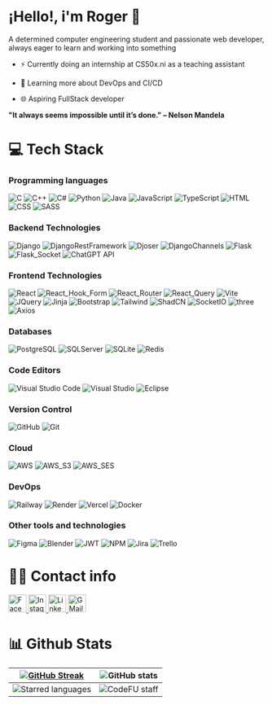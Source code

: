 # ¡Hello!, i'm Roger 👋

A determined computer engineering student and passionate web developer, always eager to learn and working into something

- ⚡ Currently doing an internship at CS50x.ni as a teaching assistant

- 🌱 Learning more about DevOps and CI/CD

- 🌐 Aspiring FullStack developer

**"It always seems impossible until it’s done." – Nelson Mandela**

# 💻 Tech Stack


### Programming languages

![C](https://img.shields.io/badge/C-00599C?style=for-the-badge&logo=c&logoColor=white)
![C++](https://img.shields.io/badge/C%2B%2B-00599C?style=for-the-badge&logo=c%2B%2B&logoColor=white)
![C#](https://img.shields.io/badge/C%23-68217a?style=for-the-badge&logo=csharp&logoColor=white)
![Python](https://img.shields.io/badge/Python-FFD43B?style=for-the-badge&logo=python&logoColor=blue)
![Java](https://img.shields.io/badge/Java-FF0000?style=for-the-badge&logo=openjdk&logoColor=white)
![JavaScript](https://img.shields.io/badge/JavaScript-323330?style=for-the-badge&logo=javascript&logoColor=F7DF1E)
![TypeScript](https://img.shields.io/badge/TypeScript-FFFFFF?style=for-the-badge&logo=typescript&logoColor=3178C6)
![HTML](https://img.shields.io/badge/HTML5-E34F26?style=for-the-badge&logo=html5&logoColor=white)
![CSS](https://img.shields.io/badge/CSS3-1572B6?style=for-the-badge&logo=css3&logoColor=white)
![SASS](https://img.shields.io/badge/SASS-hotpink.svg?style=for-the-badge&logo=SASS&logoColor=white)

### Backend Technologies

![Django](https://img.shields.io/badge/Django-092E20?style=for-the-badge&logo=django&logoColor=green)
![DjangoRestFramework](https://img.shields.io/badge/Django_Rest_Framework-092E20?style=for-the-badge&logo=django&logoColor=green)
![Djoser](https://img.shields.io/badge/Djoser-092E20?style=for-the-badge&logo=django&logoColor=green)
![DjangoChannels](https://img.shields.io/badge/Django_Channels-092E20?style=for-the-badge&logo=django&logoColor=green)
![Flask](https://img.shields.io/badge/Flask-000000?style=for-the-badge&logo=flask&logoColor=white)
![Flask_Socket](https://img.shields.io/badge/Flask_SocketIO-000000?style=for-the-badge&logo=flask&logoColor=white)
![ChatGPT API](https://img.shields.io/badge/ChatGPT_API-74aa9c?style=for-the-badge&logo=openai&logoColor=white)

### Frontend Technologies

![React](https://img.shields.io/badge/React-20232A?style=for-the-badge&logo=react&logoColor=61DAFB)
![React_Hook_Form](https://img.shields.io/badge/React_Hook_Form-EC5990?style=for-the-badge&logo=reacthookform&logoColor=white)
![React_Router](https://img.shields.io/badge/React_Router-CA4245?style=for-the-badge&logo=reactrouter&logoColor=white)
![React_Query](https://img.shields.io/badge/React_Query-FF4154?style=for-the-badge&logo=reactquery&logoColor=white)
![Vite](https://img.shields.io/badge/vite-%23646CFF.svg?style=for-the-badge&logo=vite&logoColor=white)
![JQuery](https://img.shields.io/badge/jQuery-0769AD?style=for-the-badge&logo=jquery&logoColor=white)
![Jinja](https://img.shields.io/badge/jinja-white.svg?style=for-the-badge&logo=jinja&logoColor=black)
![Bootstrap](https://img.shields.io/badge/Bootstrap-563D7C?style=for-the-badge&logo=bootstrap&logoColor=white)
![Tailwind](https://img.shields.io/badge/Tailwind-06B6D4?style=for-the-badge&logo=tailwindcss&logoColor=white)
![ShadCN](https://img.shields.io/badge/ShadCN-000000?style=for-the-badge&logo=shadcnui&logoColor=white)
![SocketIO](https://img.shields.io/badge/Socket.io-010101?&style=for-the-badge&logo=Socket.io&logoColor=white)
![three](https://img.shields.io/badge/Three.js-%23000000.svg?style=for-the-badge&logo=three.js&logoColor=white)
![Axios](https://img.shields.io/badge/Axios-5A29E4.svg?style=for-the-badge&logo=axios&logoColor=white)


### Databases

![PostgreSQL](https://img.shields.io/badge/PostgreSQL-316192?style=for-the-badge&logo=postgresql&logoColor=white)
![SQLServer](https://img.shields.io/badge/Microsoft%20SQL%20Server-CC2927?style=for-the-badge&logo=microsoft%20sql%20server&logoColor=white)
![SQLite](https://img.shields.io/badge/Sqlite-003B57?style=for-the-badge&logo=sqlite&logoColor=white)
![Redis](https://img.shields.io/badge/Redis-FF4438?style=for-the-badge&logo=redis&logoColor=white)


### Code Editors

![Visual Studio Code](https://img.shields.io/badge/Visual%20Studio%20Code-0078d7.svg?style=for-the-badge&logo=visual-studio-code&logoColor=white)
![Visual Studio](https://img.shields.io/badge/Visual%20Studio-5C2D91.svg?style=for-the-badge&logo=visual-studio&logoColor=white)
![Eclipse](https://img.shields.io/badge/Eclipse-FE7A16.svg?style=for-the-badge&logo=Eclipse&logoColor=white)


### Version Control

![GitHub](https://img.shields.io/badge/Github-%23121011.svg?style=for-the-badge&logo=github&logoColor=white)
![Git](https://img.shields.io/badge/Git-%23F05033.svg?style=for-the-badge&logo=git&logoColor=white)


### Cloud

![AWS](https://img.shields.io/badge/AWS-%23ff9801.svg?style=for-the-badge&logo=amazonwebservices&logoColor=white)
![AWS_S3](https://img.shields.io/badge/S3-569A31.svg?style=for-the-badge&logo=amazons3&logoColor=white)
![AWS_SES](https://img.shields.io/badge/SES-DD344C.svg?style=for-the-badge&logo=amazonsimpleemailservice&logoColor=white)


### DevOps

![Railway](https://img.shields.io/badge/Railway-%23000000.svg?style=for-the-badge&logo=railway&logoColor=white)
![Render](https://img.shields.io/badge/Render-%23000000.svg?style=for-the-badge&logo=render&logoColor=white)
![Vercel](https://img.shields.io/badge/Vercel-%23000000.svg?style=for-the-badge&logo=vercel&logoColor=white)
![Docker](https://img.shields.io/badge/Docker-%232496ED.svg?style=for-the-badge&logo=docker&logoColor=white)


### Other tools and technologies

![Figma](https://img.shields.io/badge/Figma-F24E1E.svg?style=for-the-badge&logo=figma&logoColor=white)
![Blender](https://img.shields.io/badge/Blender-%23E87D0D.svg?style=for-the-badge&logo=blender&logoColor=white)
![JWT](https://img.shields.io/badge/JWT-%23000000.svg?style=for-the-badge&logo=jsonwebtokens&logoColor=white)
![NPM](https://img.shields.io/badge/npm-%23CB3837.svg?style=for-the-badge&logo=npm&logoColor=white)
![Jira](https://img.shields.io/badge/Jira-%232785ff.svg?style=for-the-badge&logo=jira&logoColor=white)
![Trello](https://img.shields.io/badge/Trello-%232785ff.svg?style=for-the-badge&logo=trello&logoColor=white)


# 🙋‍♂️ Contact info

<div align="left">
  <a href="https://www.facebook.com/roger.alfaro.3785" target="_blank">
    <img src="https://img.shields.io/static/v1?message=Facebook&logo=facebook&label=&color=3a589f&logoColor=white&labelColor=&style=for-the-badge" height="35" alt="Facebook logo"  />
  </a>
  <a href="https://www.instagram.com/roger_alfaro17/" target="_blank">
    <img src="https://img.shields.io/static/v1?message=Instagram&logo=instagram&label=&color=E4405F&logoColor=white&labelColor=&style=for-the-badge" height="35" alt="Instagram logo"  />
  </a>
  <a href="https://www.linkedin.com/in/roger-alfaro-06bb842b0/" target="_blank">
    <img src="https://img.shields.io/static/v1?message=LinkedIn&logo=linkedin&label=&color=0077B5&logoColor=white&labelColor=&style=for-the-badge" height="35" alt="LinkedIn logo"  />
  </a>
  <a href="mailto:ralfaros9317@gmail.com" target="_blank">
    <img src="https://img.shields.io/static/v1?message=Gmail&logo=Gmail&label=&color=EA4335&logoColor=white&labelColor=&style=for-the-badge" height="35" alt="GMail logo"  />
  </a>
</div>


# 📊 Github Stats

|[![GitHub Streak](https://streak-stats.demolab.com/?user=Ralfaro17&theme=aura_dark&hide_border=false)](https://git.io/streak-stats)|![GitHub stats](https://github-stats-git-master-ralfaro17s-projects.vercel.app/api?username=Ralfaro17&show_icons=true&theme=aura_dark&hide_border=false&include_all_commits=true&count_private=true)|
|:--------------------------------------:|:----------------------------------------------:|
![Starred languages](https://github-stats-git-master-ralfaro17s-projects.vercel.app/api/top-langs/?username=Ralfaro17&theme=aura_dark&hide_border=false&include_all_commits=true&count_private=true&layout=compact&card_width=480&card_height=600)|![CodeFU staff](https://code-fu-readme-badge.vercel.app/badges/ralfaro.svg)




